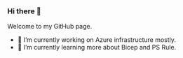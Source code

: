 ### Hi there 👋

Welcome to my GitHub page.

- 🔭 I’m currently working on Azure infrastructure mostly.  
- 🌱 I’m currently learning more about Bicep and PS Rule.  

<!--
**BertusV/BertusV** is a ✨ _special_ ✨ repository because its `README.md` (this file) appears on your GitHub profile.

Here are some ideas to get you started:

- 🔭 I’m currently working on ...
- 🌱 I’m currently learning ...
- 👯 I’m looking to collaborate on ...
- 🤔 I’m looking for help with ...
- 💬 Ask me about ...
- 📫 How to reach me: ...
- 😄 Pronouns: ...
- ⚡ Fun fact: ...
-->
